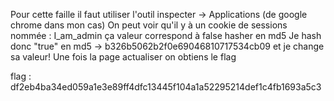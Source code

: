 Pour cette faille il faut utiliser l'outil inspecter -> Applications (de google chrome dans mon cas)
On peut voir qu'il y à un cookie de sessions nommée : I_am_admin
ça valeur correspond à false hasher en md5
Je hash donc "true" en md5 -> b326b5062b2f0e69046810717534cb09
et je change sa valeur!
Une fois la page actualiser on obtiens le flag

flag : df2eb4ba34ed059a1e3e89ff4dfc13445f104a1a52295214def1c4fb1693a5c3